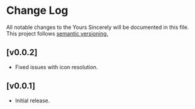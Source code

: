 # Change Log

All notable changes to the Yours Sincerely will be documented in this file.
This project follows [semantic versioning.](https://semver.org/)

## [v0.0.2]

- Fixed issues with icon resolution.

## [v0.0.1]

- Initial release.
